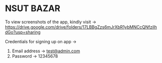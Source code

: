 # NSUT BAZAR

To view screenshots of the app, kindly visit -> https://drive.google.com/drive/folders/17LBBgZzs6mJrXbR1ybMNCcQNfzilhdGo?usp=sharing

Credentials for signing up on app -> <br>
1. Email address -> test@admin.com
2. Password -> 12345678
